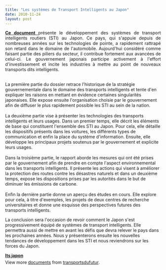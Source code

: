 ```yaml
---
title: "Les systèmes de Transport Intelligents au Japon"
date: 2010-11-24
layout: post
---
```


<p style="text-align: justify"><strong><a href="http://www.bulletins-electroniques.com/rapports/smm10_046.htm" target="_blank">Ce document </a></strong>présente le développement des systèmes de transport intelligents routiers (STI) au Japon. Ce pays, qui s'appuie depuis de nombreuses années sur les technologies de pointe, a rapidement rattrapé son retard dans le domaine de l'automobile. Aujourd'hui considéré comme faisant partie des piliers du secteur, il contribue fortement aux avancées de celui-ci. Le gouvernement japonais participe activement à l'effort d'investissement et incite les industries à mettre au point de nouveaux transports dits intelligents. </p>  <!--more-->  <br />La première partie du dossier retrace l'historique de la stratégie gouvernementale dans le domaine des transports intelligents et tente d'en expliquer les raisons en mettant en évidence certaines singularités japonaises. Elle expose ensuite l'organisation choisie par le gouvernement afin de diffuser le plus rapidement possible les STI au sein de la nation.<br /><br />La deuxième partie vise à présenter les technologies des transports intelligents et leurs usages. Dans un premier temps, elle décrit les éléments de base qui constituent l'ensemble des STI au Japon. Pour cela, elle détaille les dispositifs présents dans les voitures, les différents types de communication et enfin la place du système d'information. Ensuite, elle développe les principaux projets soutenus par le gouvernement et explicite leurs usages.<br /><br />Dans la troisième partie, le rapport aborde les mesures qui ont été prises par le gouvernement afin de prendre en compte l'aspect environnemental dans les transports intelligents. Il présente les actions qui visent à améliorer la protection des routes contre les désastres naturels et dans un deuxième temps, expose les dispositions prises par les autorités dans le but de diminuer les émissions de carbone.<br /><br />Enfin la dernière partie donne un aperçu des études en cours. Elle explore pour cela, à titre d'exemples, les projets de deux centres de recherche universitaires et donne une esquisse des perspectives futures des transports intelligents. <p>La conclusion sera l'occasion de revoir comment le Japon s'est progressivement équipé de systèmes de transport intelligents. Elle permettra aussi de mettre en avant les défis que devra relever le pays dans les prochaines années. Nous y présenterons ensuite les nouvelles tendances de développement dans les STI et nous reviendrons sur les forces du Japon. </p> <div id="__ss_5890369" style="width: 477px"><strong style="margin: 12px 0 4px"><a href="http://www.slideshare.net/transportsdufutur/its-japon" title="Its japon">Its japon</a></strong>        <div style="padding: 5px 0 12px">View more <a href="http://www.slideshare.net/">documents</a> from <a href="http://www.slideshare.net/transportsdufutur">transportsdufutur</a>.</div> </div>